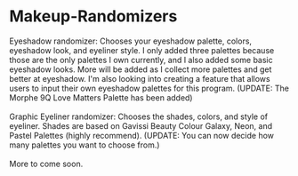 # Makeup-Randomizers
Eyeshadow randomizer: Chooses your eyeshadow palette, colors, eyeshadow look, and eyeliner style. I only added three palettes because those are the only palettes I own currently, and I also added some basic eyeshadow looks. More will be added as I collect more palettes and get better at eyeshadow. I'm also looking into creating a feature that allows users to input their own eyeshadow palettes for this program. (UPDATE: The Morphe 9Q Love Matters Palette has been added) \
\
Graphic Eyeliner randomizer: Chooses the shades, colors, and style of eyeliner. Shades are based on Gavissi Beauty Colour Galaxy, Neon, and Pastel Palettes (highly recommend). (UPDATE: You can now decide how many palettes you want to choose from.)\
\
More to come soon.
